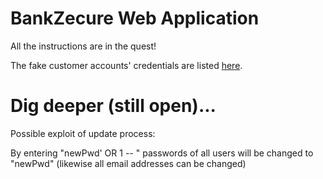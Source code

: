 # BankZecure Web Application

All the instructions are in the quest!

The fake customer accounts' credentials are listed [here](https://github.com/WildCodeSchool/quest-springboot-sql-injection/blob/master/FakeAccountsCredentials.md).



Dig deeper (still open)...
=============================================================
Possible exploit of update process:

By entering "newPwd' OR 1 -- " passwords of all users will be changed to "newPwd" (likewise all email addresses can be changed)
